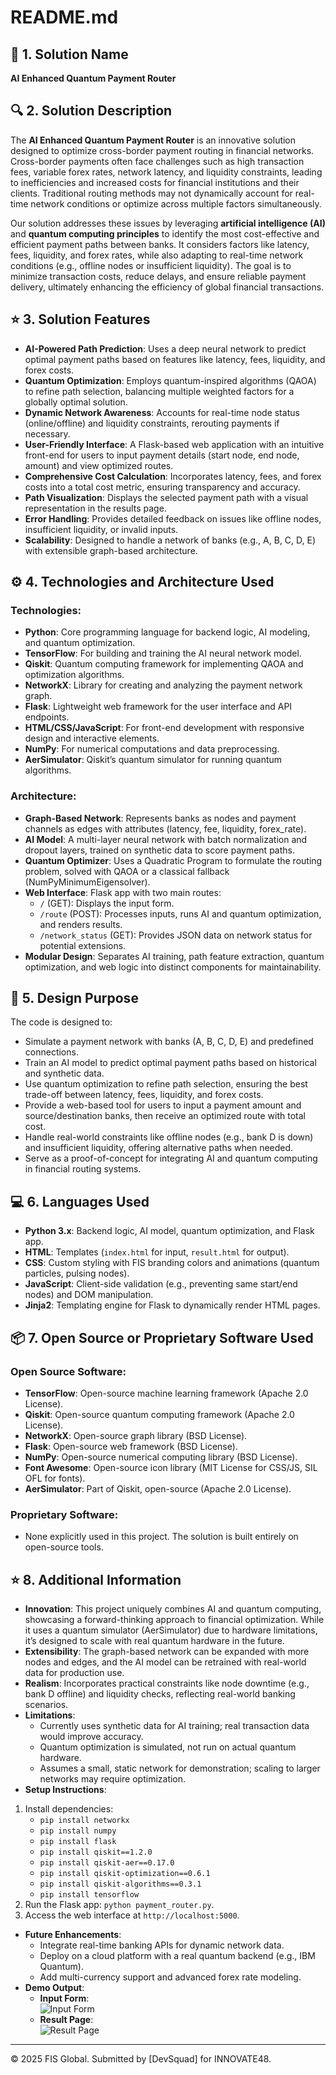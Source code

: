 # README.md

## :rocket: 1. Solution Name

**AI Enhanced Quantum Payment Router**

## :mag: 2. Solution Description

The **AI Enhanced Quantum Payment Router** is an innovative solution designed to optimize cross-border payment routing in financial networks. Cross-border payments often face challenges such as high transaction fees, variable forex rates, network latency, and liquidity constraints, leading to inefficiencies and increased costs for financial institutions and their clients. Traditional routing methods may not dynamically account for real-time network conditions or optimize across multiple factors simultaneously.

Our solution addresses these issues by leveraging **artificial intelligence (AI)** and **quantum computing principles** to identify the most cost-effective and efficient payment paths between banks. It considers factors like latency, fees, liquidity, and forex rates, while also adapting to real-time network conditions (e.g., offline nodes or insufficient liquidity). The goal is to minimize transaction costs, reduce delays, and ensure reliable payment delivery, ultimately enhancing the efficiency of global financial transactions.

## :star: 3. Solution Features

- **AI-Powered Path Prediction**: Uses a deep neural network to predict optimal payment paths based on features like latency, fees, liquidity, and forex costs.
- **Quantum Optimization**: Employs quantum-inspired algorithms (QAOA) to refine path selection, balancing multiple weighted factors for a globally optimal solution.
- **Dynamic Network Awareness**: Accounts for real-time node status (online/offline) and liquidity constraints, rerouting payments if necessary.
- **User-Friendly Interface**: A Flask-based web application with an intuitive front-end for users to input payment details (start node, end node, amount) and view optimized routes.
- **Comprehensive Cost Calculation**: Incorporates latency, fees, and forex costs into a total cost metric, ensuring transparency and accuracy.
- **Path Visualization**: Displays the selected payment path with a visual representation in the results page.
- **Error Handling**: Provides detailed feedback on issues like offline nodes, insufficient liquidity, or invalid inputs.
- **Scalability**: Designed to handle a network of banks (e.g., A, B, C, D, E) with extensible graph-based architecture.

## :gear: 4. Technologies and Architecture Used

### Technologies:
- **Python**: Core programming language for backend logic, AI modeling, and quantum optimization.
- **TensorFlow**: For building and training the AI neural network model.
- **Qiskit**: Quantum computing framework for implementing QAOA and optimization algorithms.
- **NetworkX**: Library for creating and analyzing the payment network graph.
- **Flask**: Lightweight web framework for the user interface and API endpoints.
- **HTML/CSS/JavaScript**: For front-end development with responsive design and interactive elements.
- **NumPy**: For numerical computations and data preprocessing.
- **AerSimulator**: Qiskit’s quantum simulator for running quantum algorithms.

### Architecture:
- **Graph-Based Network**: Represents banks as nodes and payment channels as edges with attributes (latency, fee, liquidity, forex_rate).
- **AI Model**: A multi-layer neural network with batch normalization and dropout layers, trained on synthetic data to score payment paths.
- **Quantum Optimizer**: Uses a Quadratic Program to formulate the routing problem, solved with QAOA or a classical fallback (NumPyMinimumEigensolver).
- **Web Interface**: Flask app with two main routes:
  - `/` (GET): Displays the input form.
  - `/route` (POST): Processes inputs, runs AI and quantum optimization, and renders results.
  - `/network_status` (GET): Provides JSON data on network status for potential extensions.
- **Modular Design**: Separates AI training, path feature extraction, quantum optimization, and web logic into distinct components for maintainability.

## :dart: 5. Design Purpose

The code is designed to:
- Simulate a payment network with banks (A, B, C, D, E) and predefined connections.
- Train an AI model to predict optimal payment paths based on historical and synthetic data.
- Use quantum optimization to refine path selection, ensuring the best trade-off between latency, fees, liquidity, and forex costs.
- Provide a web-based tool for users to input a payment amount and source/destination banks, then receive an optimized route with total cost.
- Handle real-world constraints like offline nodes (e.g., bank D is down) and insufficient liquidity, offering alternative paths when needed.
- Serve as a proof-of-concept for integrating AI and quantum computing in financial routing systems.

## :computer: 6. Languages Used

- **Python 3.x**: Backend logic, AI model, quantum optimization, and Flask app.
- **HTML**: Templates (`index.html` for input, `result.html` for output).
- **CSS**: Custom styling with FIS branding colors and animations (quantum particles, pulsing nodes).
- **JavaScript**: Client-side validation (e.g., preventing same start/end nodes) and DOM manipulation.
- **Jinja2**: Templating engine for Flask to dynamically render HTML pages.

## :package: 7. Open Source or Proprietary Software Used

### Open Source Software:
- **TensorFlow**: Open-source machine learning framework (Apache 2.0 License).
- **Qiskit**: Open-source quantum computing framework (Apache 2.0 License).
- **NetworkX**: Open-source graph library (BSD License).
- **Flask**: Open-source web framework (BSD License).
- **NumPy**: Open-source numerical computing library (BSD License).
- **Font Awesome**: Open-source icon library (MIT License for CSS/JS, SIL OFL for fonts).
- **AerSimulator**: Part of Qiskit, open-source (Apache 2.0 License).

### Proprietary Software:
- None explicitly used in this project. The solution is built entirely on open-source tools.

## :star: 8. Additional Information

- **Innovation**: This project uniquely combines AI and quantum computing, showcasing a forward-thinking approach to financial optimization. While it uses a quantum simulator (AerSimulator) due to hardware limitations, it’s designed to scale with real quantum hardware in the future.
- **Extensibility**: The graph-based network can be expanded with more nodes and edges, and the AI model can be retrained with real-world data for production use.
- **Realism**: Incorporates practical constraints like node downtime (e.g., bank D offline) and liquidity checks, reflecting real-world banking scenarios.
- **Limitations**: 
  - Currently uses synthetic data for AI training; real transaction data would improve accuracy.
  - Quantum optimization is simulated, not run on actual quantum hardware.
  - Assumes a small, static network for demonstration; scaling to larger networks may require optimization.
- **Setup Instructions**: 
1. Install dependencies:  
     - `pip install networkx`  
     - `pip install numpy`  
     - `pip install flask`  
     - `pip install qiskit==1.2.0`  
     - `pip install qiskit-aer==0.17.0`  
     - `pip install qiskit-optimization==0.6.1`  
     - `pip install qiskit-algorithms==0.3.1`  
     - `pip install tensorflow`
  3. Run the Flask app: `python payment_router.py`.
  4. Access the web interface at `http://localhost:5000`.
- **Future Enhancements**: 
  - Integrate real-time banking APIs for dynamic network data.
  - Deploy on a cloud platform with a real quantum backend (e.g., IBM Quantum).
  - Add multi-currency support and advanced forex rate modeling.
- **Demo Output**:  
  - **Input Form**:  
    ![Input Form](https://drive.google.com/file/d/1IpyuaOwjncsGuKfS9qJZfEiWtsb65mxu/view?usp=drive_link)  
  - **Result Page**:  
    ![Result Page](https://via.placeholder.com/600x400.png?text=Result+Page+Image)   
---

© 2025 FIS Global. Submitted by [DevSquad] for INNOVATE48.
